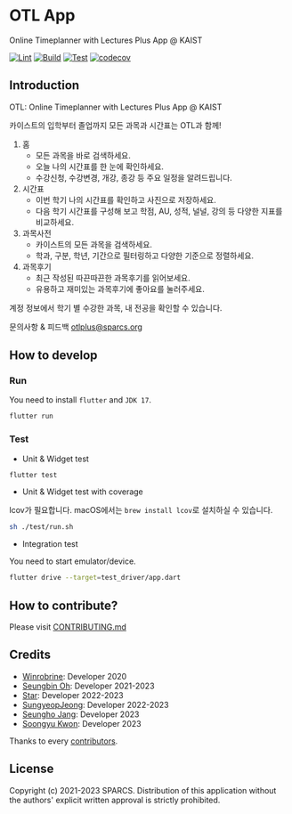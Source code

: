 # OTL App

Online Timeplanner with Lectures Plus App @ KAIST

[![Lint](https://github.com/sparcs-kaist/otl-app/actions/workflows/lint.yml/badge.svg)](https://github.com/sparcs-kaist/otl-app/actions/workflows/lint.yml)
[![Build](https://github.com/sparcs-kaist/otl-app/actions/workflows/build.yml/badge.svg)](https://github.com/sparcs-kaist/otl-app/actions/workflows/build.yml)
[![Test](https://github.com/sparcs-kaist/otl-app/actions/workflows/test.yml/badge.svg)](https://github.com/sparcs-kaist/otl-app/actions/workflows/test.yml)
[![codecov](https://codecov.io/gh/sparcs-kaist/otl-app/branch/main/graph/badge.svg?token=6NJ2CXNXBT)](https://codecov.io/gh/sparcs-kaist/otl-app)

## Introduction

OTL: Online Timeplanner with Lectures Plus App @ KAIST

카이스트의 입학부터 졸업까지 모든 과목과 시간표는 OTL과 함께!

1. 홈
   - 모든 과목을 바로 검색하세요.
   - 오늘 나의 시간표를 한 눈에 확인하세요.
   - 수강신청, 수강변경, 개강, 종강 등 주요 일정을 알려드립니다.
2. 시간표
   - 이번 학기 나의 시간표를 확인하고 사진으로 저장하세요.
   - 다음 학기 시간표를 구성해 보고 학점, AU, 성적, 널널, 강의 등 다양한 지표를 비교하세요.
3. 과목사전
   - 카이스트의 모든 과목을 검색하세요.
   - 학과, 구분, 학년, 기간으로 필터링하고 다양한 기준으로 정렬하세요.
4. 과목후기
   - 최근 작성된 따끈따끈한 과목후기를 읽어보세요.
   - 유용하고 재미있는 과목후기에 좋아요를 눌러주세요.

계정 정보에서 학기 별 수강한 과목, 내 전공을 확인할 수 있습니다.

문의사항 & 피드백
otlplus@sparcs.org

## How to develop

### Run

You need to install `flutter` and `JDK 17`.

```bash
flutter run
```

### Test

- Unit & Widget test

```bash
flutter test
```

- Unit & Widget test with coverage

lcov가 필요합니다. macOS에서는 `brew install lcov`로 설치하실 수 있습니다.

```bash
sh ./test/run.sh
```

- Integration test

You need to start emulator/device.

```bash
flutter drive --target=test_driver/app.dart
```

## How to contribute?

Please visit [CONTRIBUTING.md](https://github.com/sparcs-kaist/otl-app/blob/main/CONTRIBUTING.md)

## Credits

- [Winrobrine](https://github.com/Winrobrine): Developer 2020
- [Seungbin Oh](https://github.com/sboh1214): Developer 2021-2023
- [Star](https://github.com/snaoyam): Developer 2022-2023
- [SungyeopJeong](https://github.com/SungyeopJeong): Developer 2022-2023
- [Seungho Jang](https://github.com/hoosong0235): Developer 2023
- [Soongyu Kwon](https://github.com/s8ngyu): Developer 2023

Thanks to every [contributors](https://github.com/sparcs-kaist/otl-app/graphs/contributors).

## License

Copyright (c) 2021-2023 SPARCS.
Distribution of this application without the authors' explicit written approval is strictly prohibited.
